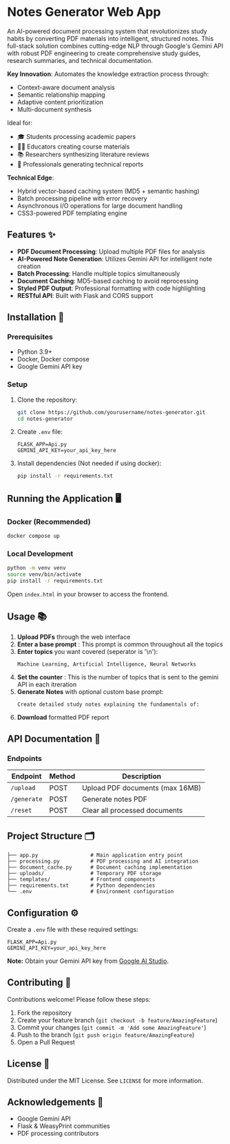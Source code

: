 # Notes Generator Web App

An AI-powered document processing system that revolutionizes study habits by converting PDF materials into intelligent, structured notes. This full-stack solution combines cutting-edge NLP through Google's Gemini API with robust PDF engineering to create comprehensive study guides, research summaries, and technical documentation.

**Key Innovation**: Automates the knowledge extraction process through:
- Context-aware document analysis
- Semantic relationship mapping
- Adaptive content prioritization
- Multi-document synthesis

Ideal for:
- 🎓 Students processing academic papers
- 👩🏫 Educators creating course materials
- 📚 Researchers synthesizing literature reviews
- 💼 Professionals generating technical reports

**Technical Edge**:
- Hybrid vector-based caching system (MD5 + semantic hashing)
- Batch processing pipeline with error recovery
- Asynchronous I/O operations for large document handling
- CSS3-powered PDF templating engine

## Features ✨

- **PDF Document Processing**: Upload multiple PDF files for analysis
- **AI-Powered Note Generation**: Utilizes Gemini API for intelligent note creation
- **Batch Processing**: Handle multiple topics simultaneously
- **Document Caching**: MD5-based caching to avoid reprocessing
- **Styled PDF Output**: Professional formatting with code highlighting
- **RESTful API**: Built with Flask and CORS support

## Installation 🚀

### Prerequisites
- Python 3.9+
- Docker, Docker compose
- Google Gemini API key

### Setup
1. Clone the repository:
   ```bash
   git clone https://github.com/yourusername/notes-generator.git
   cd notes-generator
   ```

2. Create `.env` file:
   ```env
   FLASK_APP=Api.py
   GEMINI_API_KEY=your_api_key_here
   ```

3. Install dependencies (Not needed if using docker):
   ```bash
   pip install -r requirements.txt
   ```

## Running the Application 🖥️

### Docker (Recommended)
```bash
docker compose up
```

### Local Development
```bash
python -m venv venv
source venv/bin/activate
pip install -r requirements.txt
```

Open `index.html` in your browser to access the frontend.

## Usage 📚

1. **Upload PDFs** through the web interface
2.  **Enter a base prompt** : This prompt is common throuughout all the topics
3. **Enter topics** you want covered (seperator is '\n'):
   ```plaintext
   Machine Learning, Artificial Intelligence, Neural Networks
   ```
4. **Set the counter** : This is the number of topics that is sent to the gemini API in each itreration
5. **Generate Notes** with optional custom base prompt:
   ```plaintext
   Create detailed study notes explaining the fundamentals of:
   ```
6. **Download** formatted PDF report

## API Documentation 🔧

### Endpoints
| Endpoint | Method | Description |
|----------|--------|-------------|
| `/upload` | POST | Upload PDF documents (max 16MB) |
| `/generate` | POST | Generate notes PDF |
| `/reset` | POST | Clear all processed documents |

## Project Structure 🗂️

```
├── app.py                 # Main application entry point
├── processing.py          # PDF processing and AI integration
├── document_cache.py      # Document caching implementation
├── uploads/               # Temporary PDF storage
├── templates/             # Frontend components
├── requirements.txt       # Python dependencies
└── .env                   # Environment configuration
```

## Configuration ⚙️

Create a `.env` file with these required settings:

```env
FLASK_APP=Api.py
GEMINI_API_KEY=your_api_key_here
```


**Note:** Obtain your Gemini API key from [Google AI Studio](https://aistudio.google.com/).

## Contributing 🤝

Contributions welcome! Please follow these steps:
1. Fork the repository
2. Create your feature branch (`git checkout -b feature/AmazingFeature`)
3. Commit your changes (`git commit -m 'Add some AmazingFeature'`)
4. Push to the branch (`git push origin feature/AmazingFeature`)
5. Open a Pull Request

## License 📄

Distributed under the MIT License. See `LICENSE` for more information.

## Acknowledgements 🙏

- Google Gemini API
- Flask & WeasyPrint communities
- PDF processing contributors
